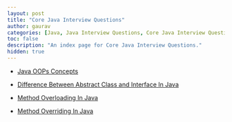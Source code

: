 ```yaml
---
layout: post
title: "Core Java Interview Questions"
author: gaurav
categories: [Java, Java Interview Questions, Core Java Interview Questions]
toc: false
description: "An index page for Core Java Interview Questions."
hidden: true
---
```


- [Java OOPs Concepts](/java-oops-concepts/)

- [Difference Between Abstract Class and Interface In Java](/difference-between-abstract-class-and-interface/)

- [Method Overloading In Java](/method-overloading-in-java/)

- [Method Overriding In Java](/method-overriding-in-java/)

